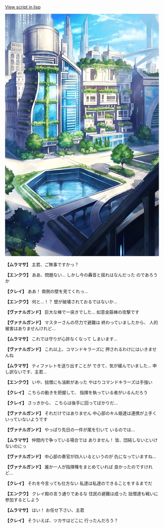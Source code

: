 [View script in lisp](../scripts/210101091.txt)

![in_city.png](../images/backgrounds/in_city.png)

**【ムラマサ】**
主君、ご無事ですかっ？

**【エンクウ】**
ああ、問題ない…
しかし今の轟音と揺れはなんだった
のであろうか

**【クレイ】**
ああ！
南側の壁を見てくれっ…

**【エンクウ】**
何と…！？
壁が破壊されておるではないか…

**【ヴァナルガンド】**
巨大な棒で一突きでした…
如意金箍棒の攻撃です

**【ヴァナルガンド】**
マスターさんの尽力で避難は
終わっていましたから、
人的被害はありませんけれど…

**【ムラマサ】**
これでは守りが心許なくなって
しまいます…

**【ヴァナルガンド】**
これ以上、コマンドキラーズに
押されるわけにはいきませんね

**【ムラマサ】**
ティファレトを送り出すことが
できて、気が緩んでいました…
申し訳ないです、主君…

**【エンクウ】**
いや、拙僧にも油断があった
やはりコマンドキラーズは手強い

**【クレイ】**
こちらの動きを把握して、
指揮を執っている者がいるんだろう

**【クレイ】**
さっきから、
こちらは後手に回ってばかりだ…

**【ヴァナルガンド】**
それだけではありません
中心部のキル姫達は連携が上手く
いっていないようです

**【ヴァナルガンド】**
やっぱり先日の一件が尾を引いて
いるのでは…

**【ムラマサ】**
仲間内で争っている場合では
ありません！
皆、団結しないといけないのにっ

**【ヴァナルガンド】**
中心部の奏官が四人いるというのが
仇になっていますね…

**【ヴァナルガンド】**
誰か一人が指揮権をまとめていれば
良かったのですけれど…

**【クレイ】**
それを今言っても仕方ない
私達は私達のできることをするまでだ

**【エンクウ】**
クレイ殿の言う通りであるな
住民の避難は成った
拙僧達も戦いに参加するとしよう

**【ムラマサ】**
はい！
お任せ下さい、主君

**【クレイ】**
そういえば、ツカサはどこに
行ったんだろう？